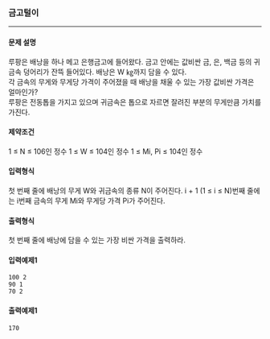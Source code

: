 ### 금고털이

***

#### 문제 설명
루팡은 배낭을 하나 메고 은행금고에 들어왔다. 금고 안에는 값비싼 금, 은, 백금 등의 귀금속 덩어리가 잔뜩 들어있다. 배낭은 W ㎏까지 담을 수 있다.  
각 금속의 무게와 무게당 가격이 주어졌을 때 배낭을 채울 수 있는 가장 값비싼 가격은 얼마인가?  
루팡은 전동톱을 가지고 있으며 귀금속은 톱으로 자르면 잘려진 부분의 무게만큼 가치를 가진다.

#### 제약조건
1 ≤ N ≤ 106인 정수
1 ≤ W ≤ 104인 정수
1 ≤ Mi, Pi ≤ 104인 정수

#### 입력형식
첫 번째 줄에 배낭의 무게 W와 귀금속의 종류 N이 주어진다. i + 1 (1 ≤ i ≤ N)번째 줄에는 i번째 금속의 무게 Mi와 무게당 가격 Pi가 주어진다.

#### 출력형식
첫 번째 줄에 배낭에 담을 수 있는 가장 비싼 가격을 출력하라.

#### 입력예제1
```
100 2
90 1
70 2
```

#### 출력예제1
```
170
```

